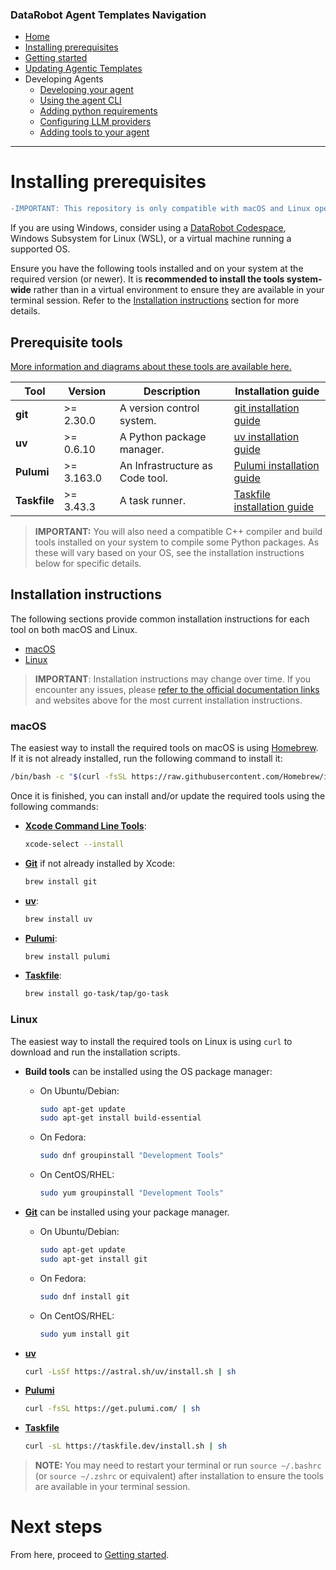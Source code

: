 ### DataRobot Agent Templates Navigation

- [Home](/README.md)
- [Installing prerequisites](/docs/getting-started-prerequisites.md)
- [Getting started](/docs/getting-started.md)
- [Updating Agentic Templates](/docs/getting-started-updating.md)
- Developing Agents
  - [Developing your agent](/docs/developing-agents.md)
  - [Using the agent CLI](/docs/developing-agents-cli.md)
  - [Adding python requirements](/docs/developing-agents-python-requirements.md)
  - [Configuring LLM providers](/docs/developing-agents-llm-providers.md)
  - [Adding tools to your agent](/docs/developing-agents-tools.md)

---

# Installing prerequisites

```diff
-IMPORTANT: This repository is only compatible with macOS and Linux operating systems.
```

If you are using Windows, consider using a [DataRobot Codespace](https://docs.datarobot.com/en/docs/workbench/wb-notebook/codespaces/index.html), Windows Subsystem for Linux (WSL), or a virtual machine running a supported OS.

Ensure you have the following tools installed and on your system at the required version (or newer).
It is **recommended to install the tools system-wide** rather than in a virtual environment to ensure they are available in your terminal session.
Refer to the [Installation instructions](#installation-instructions) section for more details.

## Prerequisite tools

[More information and diagrams about these tools are available here.](/docs/uv-task-pulumi.md)

| Tool         | Version    | Description                     | Installation guide                                                                      |
|--------------|------------|---------------------------------|-----------------------------------------------------------------------------------------|
| **git**      | >= 2.30.0  | A version control system.       | [git installation guide](https://git-scm.com/book/en/v2/Getting-Started-Installing-Git) |
| **uv**       | >= 0.6.10  | A Python package manager.       | [uv installation guide](https://docs.astral.sh/uv/getting-started/installation/)        |
| **Pulumi**   | >= 3.163.0 | An Infrastructure as Code tool. | [Pulumi installation guide](https://www.pulumi.com/docs/iac/download-install/)          |
| **Taskfile** | >= 3.43.3  | A task runner.                  | [Taskfile installation guide](https://taskfile.dev/docs/installation)                   |

> **IMPORTANT:** You will also need a compatible C++ compiler and build tools installed on your system to compile some Python packages.
> As these will vary based on your OS, see the installation instructions below for specific details.

## Installation instructions

The following sections provide common installation instructions for each tool on both macOS and Linux.

- [macOS](#macos)
- [Linux](#linux)

> **IMPORTANT**: Installation instructions may change over time. If you encounter any issues, please [refer to the official documentation links](#prerequisite-tools) and websites above for the most current installation instructions.

### macOS

The easiest way to install the required tools on macOS is using [Homebrew](https://brew.sh/).
If it is not already installed, run the following command to install it:

```bash
/bin/bash -c "$(curl -fsSL https://raw.githubusercontent.com/Homebrew/install/HEAD/install.sh)"
```

Once it is finished, you can install and/or update the required tools using the following commands:

- [**Xcode Command Line Tools**](https://developer.apple.com/documentation/xcode/):

  ```bash
  xcode-select --install
  ```

- [**Git**](https://git-scm.com/book/en/v2/Getting-Started-Installing-Git) if not already installed by Xcode:

  ```bash
  brew install git
  ```

- [**uv**](https://docs.astral.sh/uv/getting-started/installation/):
  ```bash
  brew install uv
  ```

- [**Pulumi**](https://www.pulumi.com/docs/iac/download-install/):
  ```bash
  brew install pulumi
  ```

- [**Taskfile**](https://taskfile.dev/docs/installation):
  
  ```bash
  brew install go-task/tap/go-task
  ```
  
### Linux

The easiest way to install the required tools on Linux is using `curl` to download and run the installation scripts.

- **Build tools** can be installed using the OS package manager:
  - On Ubuntu/Debian:

    ```bash
    sudo apt-get update
    sudo apt-get install build-essential
    ```
  
  - On Fedora:
  
    ```bash
    sudo dnf groupinstall "Development Tools"
    ```

  - On CentOS/RHEL:
  
    ```bash
    sudo yum groupinstall "Development Tools"
    ```

- [**Git**](https://git-scm.com/book/en/v2/Getting-Started-Installing-Git) can be installed using your package manager.
  - On Ubuntu/Debian:
  
    ```bash
    sudo apt-get update
    sudo apt-get install git
    ```

  - On Fedora:
  
    ```bash
    sudo dnf install git
    ```

  - On CentOS/RHEL:
  
    ```bash
    sudo yum install git
    ```

- [**uv**](https://docs.astral.sh/uv/getting-started/installation/)

  ```bash
  curl -LsSf https://astral.sh/uv/install.sh | sh
  ```

- [**Pulumi**](https://www.pulumi.com/docs/iac/download-install/)

  ```bash
  curl -fsSL https://get.pulumi.com/ | sh
  ```

- [**Taskfile**](https://taskfile.dev/docs/installation)

  ```bash
  curl -sL https://taskfile.dev/install.sh | sh
  ```

> **NOTE:** You may need to restart your terminal or run `source ~/.bashrc` (or `source ~/.zshrc` or equivalent)
> after installation to ensure the tools are available in your terminal session.

# Next steps

From here, proceed to [Getting started](/docs/getting-started.md).
